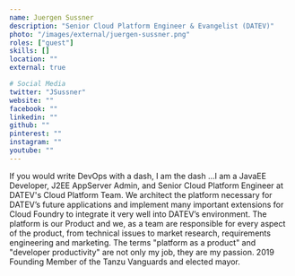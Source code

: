 ```yaml
---
name: Juergen Sussner
description: "Senior Cloud Platform Engineer & Evangelist​ (DATEV)​"
photo: "/images/external/juergen-sussner.png"
roles: ["guest"]
skills: []
location: ""
external: true

# Social Media
twitter: "JSussner"
website: ""
facebook: ""
linkedin: ""
github: ""
pinterest: ""
instagram: ""
youtube: ""
---
```


If you would write DevOps with a dash, I am the dash ...I am a JavaEE Developer, J2EE AppServer Admin, and Senior Cloud Platform Engineer at DATEV's Cloud Platform Team. We architect the platform necessary for DATEV’s future applications and implement many important extensions for Cloud Foundry to integrate it very well into DATEV’s environment. The platform is our Product and we, as a team are responsible for every aspect of the product, from technical issues to market research, requirements engineering and marketing. The terms "platform as a product" and "developer productivity" are not only my job, they are my passion. 2019 Founding Member of the Tanzu Vanguards and elected mayor.